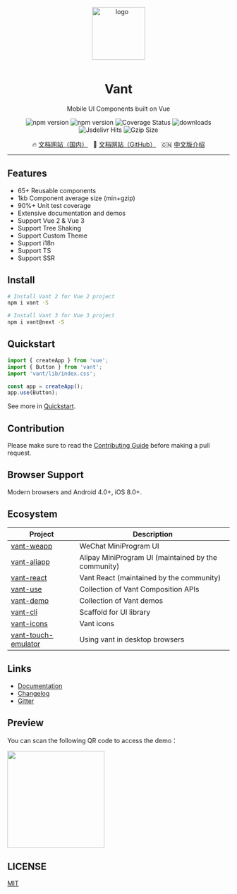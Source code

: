 <p align="center">
    <img alt="logo" src="https://img.yzcdn.cn/vant/logo.png" width="120" height="120" style="margin-bottom: 10px;">
</p>

<h1 align="center">Vant</h1>

<p align="center">Mobile UI Components built on Vue</p>

<p align="center">
    <img src="https://img.shields.io/npm/v/vant.svg?style=flat-square" alt="npm version" />
    <img src="https://img.shields.io/github/workflow/status/youzan/vant/CI/dev?style=flat-square" alt="npm version" />
    <img src="https://img.shields.io/codecov/c/github/youzan/vant/dev.svg?style=flat-square&color=#4fc08d" alt="Coverage Status" />
    <img src="https://img.shields.io/npm/dm/vant.svg?style=flat-square&color=#4fc08d" alt="downloads" />
    <img src="https://img.shields.io/jsdelivr/npm/hm/vant?style=flat-square" alt="Jsdelivr Hits">
    <img src="https://img.badgesize.io/https://unpkg.com/vant/lib/vant.min.js?compression=gzip&style=flat-square&label=gzip%20size&color=#4fc08d" alt="Gzip Size" />
</p>

<p align="center">
  🔥 <a href="https://vant-contrib.gitee.io/vant">文档网站（国内）</a>
  &nbsp;
  🌈 <a href="https://youzan.github.io/vant">文档网站（GitHub）</a>
  &nbsp;
  🇨🇳 <a href="./README.zh-CN.md">中文版介绍</a>
</p>

---

## Features

- 65+ Reusable components
- 1kb Component average size (min+gzip)
- 90%+ Unit test coverage
- Extensive documentation and demos
- Support Vue 2 & Vue 3
- Support Tree Shaking
- Support Custom Theme
- Support i18n
- Support TS
- Support SSR

## Install

```bash
# Install Vant 2 for Vue 2 project
npm i vant -S

# Install Vant 3 for Vue 3 project
npm i vant@next -S
```

## Quickstart

```js
import { createApp } from 'vue';
import { Button } from 'vant';
import 'vant/lib/index.css';

const app = createApp();
app.use(Button);
```

See more in [Quickstart](https://youzan.github.io/vant#/en-US/quickstart).

## Contribution

Please make sure to read the [Contributing Guide](./.github/CONTRIBUTING.md) before making a pull request.

## Browser Support

Modern browsers and Android 4.0+, iOS 8.0+.

## Ecosystem

| Project | Description |
| --- | --- |
| [vant-weapp](https://github.com/youzan/vant-weapp) | WeChat MiniProgram UI |
| [vant-aliapp](https://github.com/ant-move/Vant-Aliapp) | Alipay MiniProgram UI (maintained by the community) |
| [vant-react](https://github.com/mxdi9i7/vant-react) | Vant React (maintained by the community) |
| [vant-use](https://youzan.github.io/vant/vant-use/) | Collection of Vant Composition APIs |
| [vant-demo](https://github.com/youzan/vant-demo) | Collection of Vant demos |
| [vant-cli](https://github.com/youzan/vant/tree/dev/packages/vant-cli) | Scaffold for UI library |
| [vant-icons](https://github.com/youzan/vant/tree/dev/packages/vant-icons) | Vant icons |
| [vant-touch-emulator](https://github.com/youzan/vant/tree/dev/packages/vant-touch-emulator) | Using vant in desktop browsers |

## Links

- [Documentation](https://youzan.github.io/vant)
- [Changelog](https://youzan.github.io/vant#/en-US/changelog)
- [Gitter](https://gitter.im/vant-contrib/discuss?utm_source=share-link&utm_medium=link&utm_campaign=share-link)

## Preview

You can scan the following QR code to access the demo：

<img src="https://img.yzcdn.cn/vant/preview_qrcode_20180528.png" width="220" height="220" >

## LICENSE

[MIT](https://en.wikipedia.org/wiki/MIT_License)
